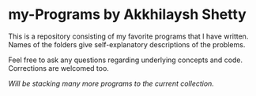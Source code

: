 # my-Programs by Akkhilaysh Shetty

This is a repository consisting of my favorite programs that I have written. Names of the folders give self-explanatory descriptions of the problems.

Feel free to ask any questions regarding underlying concepts and code. Corrections are welcomed too.  

*Will be stacking many more programs to the current collection.*
